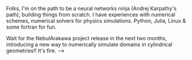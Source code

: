 Folks, 
I'm on the path to be a neural networks ninja (Andrej Karpathy's path), building things from scratch.
I have experiences with numerical schemes, numerical solvers for physics simulations.
Python, Julia, Linux & some fortran for fun.

Wait for the NebulArakawa project release in the next two months, introducing a new way to numerically simulate domains in cylindrical geometries!! It's fire. 
-->
